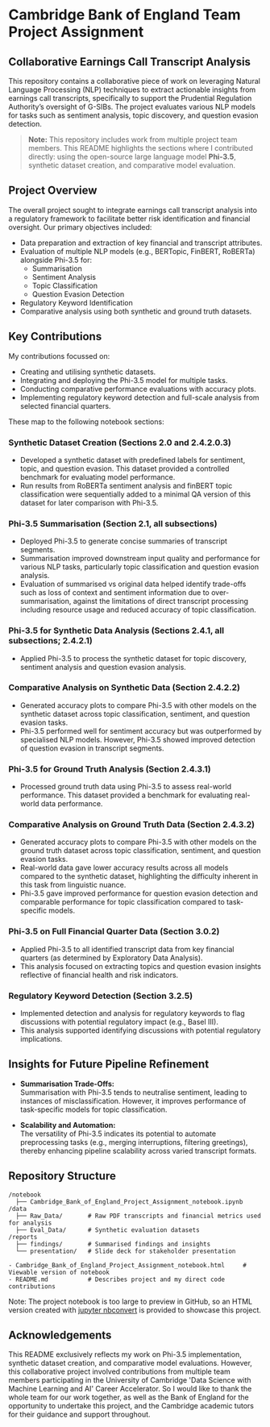 # Cambridge Bank of England Team Project Assignment

## Collaborative Earnings Call Transcript Analysis

This repository contains a collaborative piece of work on leveraging Natural Language Processing (NLP) techniques to extract actionable insights from earnings call transcripts, specifically to support the Prudential Regulation Authority’s oversight of G-SIBs. The project evaluates various NLP models for tasks such as sentiment analysis, topic discovery, and question evasion detection.

> **Note:** This repository includes work from multiple project team members. This README highlights the sections where I contributed directly: using the open-source large language model **Phi-3.5**, synthetic dataset creation, and comparative model evaluation.


## Project Overview

The overall project sought to integrate earnings call transcript analysis into a regulatory framework to facilitate better risk identification and financial oversight. Our primary objectives included:
- Data preparation and extraction of key financial and transcript attributes.
- Evaluation of multiple NLP models (e.g., BERTopic, FinBERT, RoBERTa) alongside Phi-3.5 for:
  - Summarisation
  - Sentiment Analysis
  - Topic Classification
  - Question Evasion Detection
- Regulatory Keyword Identification
- Comparative analysis using both synthetic and ground truth datasets.


## Key Contributions
My contributions focussed on:
- Creating and utilising synthetic datasets.
- Integrating and deploying the Phi-3.5 model for multiple tasks.
- Conducting comparative performance evaluations with accuracy plots.
- Implementing regulatory keyword detection and full-scale analysis from selected financial quarters.

These map to the following notebook sections:

### Synthetic Dataset Creation (Sections 2.0 and 2.4.2.0.3)
- Developed a synthetic dataset with predefined labels for sentiment, topic, and question evasion. This dataset provided a controlled benchmark for evaluating model performance. 
- Run results from RoBERTa sentiment analysis and finBERT topic classification were sequentially added to a minimal QA version of this dataset for later comparison with Phi-3.5.

### Phi-3.5 Summarisation (Section 2.1, all subsections)
- Deployed Phi-3.5 to generate concise summaries of transcript segments. 
- Summarisation improved downstream input quality and performance for various NLP tasks, particularly topic classification and question evasion analysis.
- Evaluation of summarised vs original data helped identify trade-offs such as loss of context and sentiment information due to over-summarisation, against the limitations of direct transcript processing including resource usage and reduced accuracy of topic classification.

### Phi-3.5 for Synthetic Data Analysis (Sections 2.4.1, all subsections; 2.4.2.1)
- Applied Phi-3.5 to process the synthetic dataset for topic discovery, sentiment analysis and question evasion analysis.

### Comparative Analysis on Synthetic Data (Section 2.4.2.2)
- Generated accuracy plots to compare Phi-3.5 with other models on the synthetic dataset across topic classification, sentiment, and question evasion tasks. 
- Phi-3.5 performed well for sentiment accuracy but was outperformed by specialised NLP models. However, Phi-3.5 showed improved detection of question evasion in transcript segments.

### Phi-3.5 for Ground Truth Analysis (Section 2.4.3.1)
- Processed ground truth data using Phi-3.5 to assess real-world performance. This dataset provided a benchmark for evaluating real-world data performance.

### Comparative Analysis on Ground Truth Data (Section 2.4.3.2)
- Generated accuracy plots to compare Phi-3.5 with other models on the ground truth dataset across topic classification, sentiment, and question evasion tasks.
- Real-world data gave lower accuracy results across all models compared to the synthetic dataset, highlighting the difficulty inherent in this task from linguistic nuance.
- Phi-3.5 gave improved performance for question evasion detection and comparable performance for topic classification compared to task-specific models.

### Phi-3.5 on Full Financial Quarter Data (Section 3.0.2)
- Applied Phi-3.5 to all identified transcript data from key financial quarters (as determined by Exploratory Data Analysis).
- This analysis focused on extracting topics and question evasion insights reflective of financial health and risk indicators.

### Regulatory Keyword Detection (Section 3.2.5)
- Implemented detection and analysis for regulatory keywords to flag discussions with potential regulatory impact (e.g., Basel III).
- This analysis supported identifying discussions with potential regulatory implications.


## Insights for Future Pipeline Refinement
- **Summarisation Trade-Offs:**  
    Summarisation with Phi-3.5 tends to neutralise sentiment, leading to instances of misclassification. However, it improves performance of task-specific models for topic classification.
  
- **Scalability and Automation:**  
  The versatility of Phi-3.5 indicates its potential to automate preprocessing tasks (e.g., merging interruptions, filtering greetings), thereby enhancing pipeline scalability across varied transcript formats.


## Repository Structure

```
/notebook
  ├── Cambridge_Bank_of_England_Project_Assignment_notebook.ipynb
/data
  ├── Raw_Data/       # Raw PDF transcripts and financial metrics used for analysis
  ├── Eval_Data/      # Synthetic evaluation datasets
/reports
  ├── findings/       # Summarised findings and insights
  └── presentation/   # Slide deck for stakeholder presentation

- Cambridge_Bank_of_England_Project_Assignment_notebook.html     # Viewable version of notebook
- README.md           # Describes project and my direct code contributions
```
  Note: The project notebook is too large to preview in GitHub, so an HTML version created with [jupyter nbconvert](https://github.com/jupyter/nbconvert) is provided to showcase this project.

## Acknowledgements

This README exclusively reflects my work on Phi-3.5 implementation, synthetic dataset creation, and comparative model evaluations. However, this collaborative project involved contributions from multiple team members participating in the University of Cambridge 'Data Science with Machine Learning and AI' Career Accelerator. So I would like to thank the whole team for our work together, as well as the Bank of England for the opportunity to undertake this project, and the Cambridge academic tutors for their guidance and support throughout.
